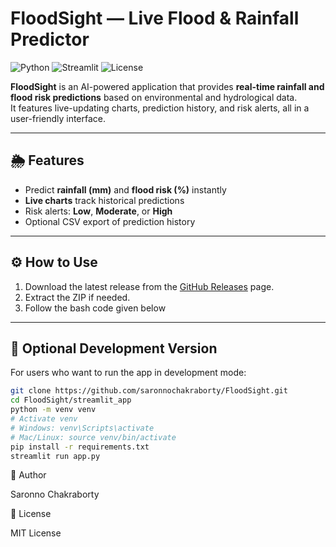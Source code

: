 # FloodSight — Live Flood & Rainfall Predictor

![Python](https://img.shields.io/badge/Python-3.13+-blue)
![Streamlit](https://img.shields.io/badge/Streamlit-Yes-brightgreen)
![License](https://img.shields.io/badge/License-MIT-lightgrey)

**FloodSight** is an AI-powered application that provides **real-time rainfall and flood risk predictions** based on environmental and hydrological data.  
It features live-updating charts, prediction history, and risk alerts, all in a user-friendly interface.

---

## 🌦 Features

- Predict **rainfall (mm)** and **flood risk (%)** instantly  
- **Live charts** track historical predictions  
- Risk alerts: **Low**, **Moderate**, or **High**  
- Optional CSV export of prediction history  

---

## ⚙️ How to Use

1. Download the latest release from the [GitHub Releases](https://github.com/saronnochakraborty/FloodSight/releases) page.  
2. Extract the ZIP if needed.  
3. Follow the bash code given below 

---

## 📌 Optional Development Version

For users who want to run the app in development mode:

```bash
git clone https://github.com/saronnochakraborty/FloodSight.git
cd FloodSight/streamlit_app
python -m venv venv
# Activate venv
# Windows: venv\Scripts\activate
# Mac/Linux: source venv/bin/activate
pip install -r requirements.txt
streamlit run app.py
```

👤 Author

Saronno Chakraborty

📄 License

MIT License
